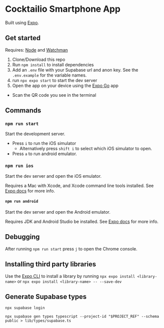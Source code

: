 # Cocktailio Smartphone App

Built using [Expo](https://expo.dev/).

## Get started

Requires: [Node](https://nodejs.org/en/) and [Watchman](https://facebook.github.io/watchman/docs/install#buildinstall)

1. Clone/Download this repo
2. Run `npm install` to install dependencies
3. Add an `.env` file with your Supabase url and anon key. See the `.env.example` for the variable names.
4. run `npx expo start` to start the dev server
5. Open the app on your device using the [Expo Go](https://apps.apple.com/us/app/expo-go/id982107779) app

- Scan the QR code you see in the terminal

## Commands

### `npm run start`

Start the development server.

- Press `i` to run the iOS simulator
  - Alternatively press `shift i` to select which iOS simulator to open.
- Press `a` to run android emulator.

### `npm run ios`

Start the dev server and open the iOS emulator.

Requires a Mac with Xcode, and Xcode command line tools installed. See [Expo docs](https://docs.expo.dev/workflow/ios-simulator/) for more info.

#### `npm run android`

Start the dev server and open the Android emulator.

Requires JDK and Android Studio be installed. See [Expo docs](https://docs.expo.dev/workflow/android-studio-emulator/) for more info.

## Debugging

After running `npm run start` press `j` to open the Chrome console.

## Installing third party libraries

Use the [Expo CLI](https://docs.expo.dev/more/expo-cli/#install) to install a library by running `npx expo install <library-name>` or `npx expo install <library-name> -- --save-dev`

## Generate Supabase types

```
npx supabase login
```

```
npx supabase gen types typescript --project-id "$PROJECT_REF" --schema public > lib/types/supabase.ts
```

